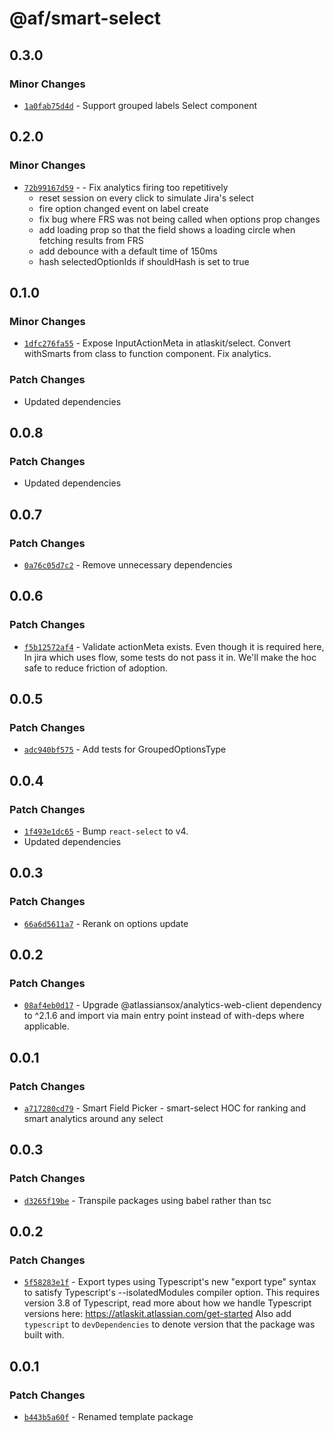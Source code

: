 # @af/smart-select

## 0.3.0

### Minor Changes

- [`1a0fab75d4d`](https://bitbucket.org/atlassian/atlassian-frontend/commits/1a0fab75d4d) - Support grouped labels Select component

## 0.2.0

### Minor Changes

- [`72b99167d59`](https://bitbucket.org/atlassian/atlassian-frontend/commits/72b99167d59) - - Fix analytics firing too repetitively
  - reset session on every click to simulate Jira's select
  - fire option changed event on label create
  - fix bug where FRS was not being called when options prop changes
  - add loading prop so that the field shows a loading circle when fetching results from FRS
  - add debounce with a default time of 150ms
  - hash selectedOptionIds if shouldHash is set to true

## 0.1.0

### Minor Changes

- [`1dfc276fa55`](https://bitbucket.org/atlassian/atlassian-frontend/commits/1dfc276fa55) - Expose InputActionMeta in atlaskit/select. Convert withSmarts from class to function component. Fix analytics.

### Patch Changes

- Updated dependencies

## 0.0.8

### Patch Changes

- Updated dependencies

## 0.0.7

### Patch Changes

- [`0a76c05d7c2`](https://bitbucket.org/atlassian/atlassian-frontend/commits/0a76c05d7c2) - Remove unnecessary dependencies

## 0.0.6

### Patch Changes

- [`f5b12572af4`](https://bitbucket.org/atlassian/atlassian-frontend/commits/f5b12572af4) - Validate actionMeta exists. Even though it is required here, In jira which uses flow, some tests do not pass it in. We'll make the hoc safe to reduce friction of adoption.

## 0.0.5

### Patch Changes

- [`adc940bf575`](https://bitbucket.org/atlassian/atlassian-frontend/commits/adc940bf575) - Add tests for GroupedOptionsType

## 0.0.4

### Patch Changes

- [`1f493e1dc65`](https://bitbucket.org/atlassian/atlassian-frontend/commits/1f493e1dc65) - Bump `react-select` to v4.
- Updated dependencies

## 0.0.3

### Patch Changes

- [`66a6d5611a7`](https://bitbucket.org/atlassian/atlassian-frontend/commits/66a6d5611a7) - Rerank on options update

## 0.0.2

### Patch Changes

- [`08af4eb0d17`](https://bitbucket.org/atlassian/atlassian-frontend/commits/08af4eb0d17) - Upgrade @atlassiansox/analytics-web-client dependency to ^2.1.6 and import via main entry point instead of with-deps where applicable.

## 0.0.1

### Patch Changes

- [`a717280cd79`](https://bitbucket.org/atlassian/atlassian-frontend/commits/a717280cd79) - Smart Field Picker - smart-select HOC for ranking and smart analytics around any select

## 0.0.3

### Patch Changes

- [`d3265f19be`](https://bitbucket.org/atlassian/atlassian-frontend/commits/d3265f19be) - Transpile packages using babel rather than tsc

## 0.0.2

### Patch Changes

- [`5f58283e1f`](https://bitbucket.org/atlassian/atlassian-frontend/commits/5f58283e1f) - Export types using Typescript's new "export type" syntax to satisfy Typescript's --isolatedModules compiler option.
  This requires version 3.8 of Typescript, read more about how we handle Typescript versions here: https://atlaskit.atlassian.com/get-started
  Also add `typescript` to `devDependencies` to denote version that the package was built with.

## 0.0.1

### Patch Changes

- [`b443b5a60f`](https://bitbucket.org/atlassian/atlassian-frontend/commits/b443b5a60f) - Renamed template package
